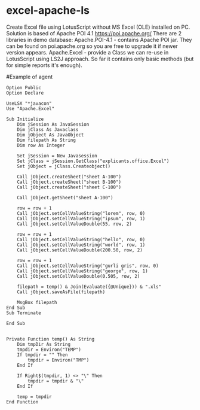 # excel-apache-ls
Create Excel file using LotusScript without MS Excel (OLE) installed on PC.
Solution is based of Apache POI 4.1 https://poi.apache.org/
There are 2 libraries in demo database:
Apache.POI-4.1 - contains Apache POI jar. They can be found on poi.apache.org so you are free to upgrade it if newer version appears.
Apache.Excel - provide a Class we can re-use in LotusScript using LS2J approach. So far it contains only basic methods (but for simple reports it's enough).

#Example of agent

```
Option Public
Option Declare

UseLSX "*javacon"
Use "Apache.Excel"

Sub Initialize
	Dim jSession As JavaSession
	Dim jClass As Javaclass
	Dim jObject As JavaObject
	Dim filepath As String
	Dim row As Integer

	Set jSession = New Javasession
	Set jClass = jSession.GetClass("explicants.office.Excel")
	Set jObject = jClass.Createobject()
	
	Call jObject.createSheet("sheet A-100")
	Call jObject.createSheet("sheet B-100")
	Call jObject.createSheet("sheet C-100")
	
	Call jObject.getSheet("sheet A-100")

	row = row + 1
	Call jObject.setCellValueString("lorem", row, 0)
	Call jObject.setCellValueString("ipsum", row, 1)
	Call jObject.setCellValueDouble(55, row, 2)
	
	row = row + 1
	Call jObject.setCellValueString("hello", row, 0)
	Call jObject.setCellValueString("world", row, 1)
	Call jObject.setCellValueDouble(200.50, row, 2)
	
	row = row + 1
	Call jObject.setCellValueString("gurli gris", row, 0)
	Call jObject.setCellValueString("george", row, 1)
	Call jObject.setCellValueDouble(0.505, row, 2)
	
	filepath = temp() & Join(Evaluate({@Unique})) & ".xls"
	Call jObject.saveAsFile(filepath)
	
	MsgBox filepath
End Sub
Sub Terminate
	
End Sub


Private Function temp() As String
	Dim tmpDir As String
	tmpdir = Environ("TEMP")
	If tmpdir = "" Then
		tmpdir = Environ("TMP")
	End If
	
	If Right$(tmpdir, 1) <> "\" Then
		tmpdir = tmpdir & "\"
	End If
	
	temp = tmpdir
End Function
```
